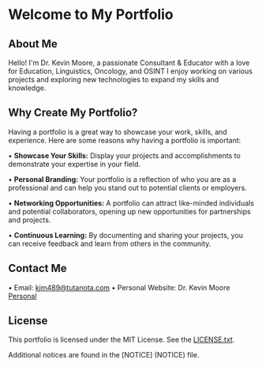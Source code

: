 
# Welcome to My Portfolio

## About Me

Hello! I'm Dr. Kevin Moore, a passionate Consultant & Educator with a love for Education, Linguistics, Oncology, and OSINT I enjoy working on various projects and exploring new technologies to expand my skills and knowledge.

## Why Create My Portfolio?

Having a portfolio is a great way to showcase your work, skills, and experience. Here are some reasons why having a portfolio is important:

• **Showcase Your Skills:** Display your projects and accomplishments to demonstrate your expertise in your field.
  
• **Personal Branding:** Your portfolio is a reflection of who you are as a professional and can help you stand out to potential clients or employers.
  
• **Networking Opportunities:** A portfolio can attract like-minded individuals and potential collaborators, opening up new opportunities for partnerships and projects.

• **Continuous Learning:** By documenting and sharing your projects, you can receive feedback and learn from others in the community.

## Contact Me

• Email: kjm489@tutanota.com
• Personal Website: Dr. Kevin Moore [Personal](https://kjm489.github.io)

## License

This portfolio is licensed under the MIT License. See the [LICENSE.txt](LICENSE.txt).

Additional notices are found in the
    [NOTICE] (NOTICE) file.

